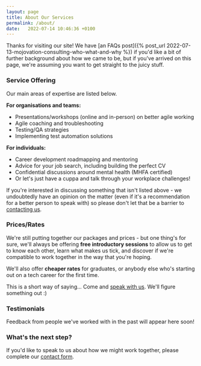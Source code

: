 ```yaml
---
layout: page
title: About Our Services
permalink: /about/
date:   2022-07-14 10:46:36 +0100
---
```


Thanks for visiting our site! We have [an FAQs post]({% post_url 2022-07-13-mojovation-consulting-who-what-and-why %}) if you'd like a bit of further background about how we came to be, but if you've arrived on this page, we're assuming you want to get straight to the juicy stuff.

### Service Offering

Our main areas of expertise are listed below.

**For organisations and teams:**
* Presentations/workshops (online and in-person) on better agile working
* Agile coaching and troubleshooting
* Testing/QA strategies
* Implementing test automation solutions
 
**For individuals:**
* Career development roadmapping and mentoring 
* Advice for your job search, including building the perfect CV 
* Confidential discussions around mental health (MHFA certified)
* Or let's just have a cuppa and talk through your workplace challenges!

If you're interested in discussing something that isn't listed above - we undoubtedly have an opinion on the matter (even if it's a recommendation for a better person to speak with) so please don't let that be a barrier to [contacting us](/contact).

### Prices/Rates

We're still putting together our packages and prices - but one thing's for sure, we'll always be offering **free introductory sessions** to allow us to get to know each other, learn what makes us tick, and discover if we're compatible to work together in the way that you're hoping.

We'll also offer **cheaper rates** for graduates, or anybody else who's starting out on a tech career for the first time.

This is a short way of saying... Come and [speak with us](/contact). We'll figure something out :)

### Testimonials

Feedback from people we've worked with in the past will appear here soon!

### What's the next step?

If you'd like to speak to us about how we might work together, please complete our [contact form](/contact).